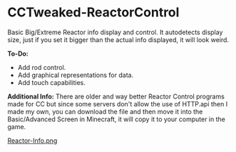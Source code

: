 # CCTweaked-ReactorControl
Basic Big/Extreme Reactor info display and control. It autodetects display size, just if you set it bigger than the actual info displayed, it will look weird.

**To-Do:**
- Add rod control.
- Add graphical representations for data.
- Add touch capabilities.

**Additional Info:**
There are older and way better Reactor Control programs made for CC but since some servers don't allow the use of HTTP.api then I made my own, you can download the file and then move it into the Basic/Advanced Screen in Minecraft, it will copy it to your computer in the game.

[Reactor-Info.png](https://postimg.cc/R6Vb5XPV)

